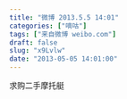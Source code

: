 ```yaml
---
title: "微博 2013.5.5 14:01"
categories: ["嘀咕"]
tags: ["来自微博 weibo.com"]
draft: false
slug: "x9Lvlw"
date: "2013-05-05 14:01:00"
---
```


<p>求购二手摩托艇 ​​​​</p>
